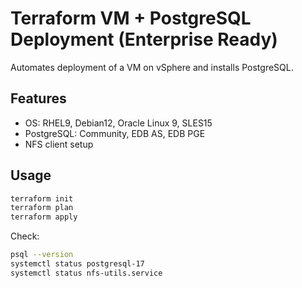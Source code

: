 # Terraform VM + PostgreSQL Deployment (Enterprise Ready)

Automates deployment of a VM on vSphere and installs PostgreSQL.

## Features
- OS: RHEL9, Debian12, Oracle Linux 9, SLES15
- PostgreSQL: Community, EDB AS, EDB PGE
- NFS client setup

## Usage
```sh
terraform init
terraform plan
terraform apply
```

Check:
```sh
psql --version
systemctl status postgresql-17
systemctl status nfs-utils.service
```
